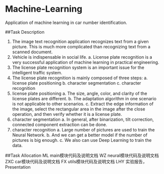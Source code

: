 # Machine-Learning
Application of machine learning in car number identification.

##Task Description
1.	The image text recognition application recognizes text from a given picture. This is much more complicated than recognizing text from a scanned document.
2.	Vehicle is indispensable in social life.
a.	License plate recognition is a very successful application of machine learning in practical engineering.
3.	The license plate recognition system is an important issue for the intelligent traffic system.
4.	The license plate recognition is mainly composed of three steps:
a.	license plate positioning
b.	character segmentation 
c.	character recognition
5.	license plate positioning
a.	The size, angle, color, and clarity of the license plates are different.
b.	The adaptation algorithm in one scenario is not applicable to other scenarios.
c.	Extract the edge information of the image, select the rectangular area in the image after the close operation, and then verify whether it is a license plate.
6.	character segmentation
a.	In general, after binarization, tilt correction, connected component extraction can be done.
7.	character recognition
a.	Large number of pictures are used to train the Neural Network.
b.	And we can get a better model if the number of pictures is big enough.
c.	We also can use Deep Learning to train the data.

##Task Allocation
ML	main模块代码及说明文档
WZ	neural模块代码及说明文档
ZXC	car模块代码及说明文档
FX	utils模块代码及说明文档
LHY	实验报告，Presentation
